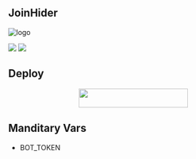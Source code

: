 ## JoinHider

![logo](https://telegra.ph/file/618a1a11f70ec0a3d137d.jpg)


<a href="https://t.me/sillybots"><img src="https://img.shields.io/badge/Join-Telegram%20Channel-green.svg?logo=Telegram"></a>
<a href="https://t.me/botdevlopers"><img src="https://img.shields.io/badge/Join-Telegram%20Group-orange.svg?logo=telegram"></a>
## Deploy

<p align="center"><a href="https://heroku.com/deploy?template=https://github.com/TechnicalHunter/JoinHider"> <img src="https://img.shields.io/badge/Deploy%20To%20Heroku-blue?style=for-the-badge&logo=heroku" width="220" height="38.45"/></a></p>

## Manditary Vars 


- BOT_TOKEN


